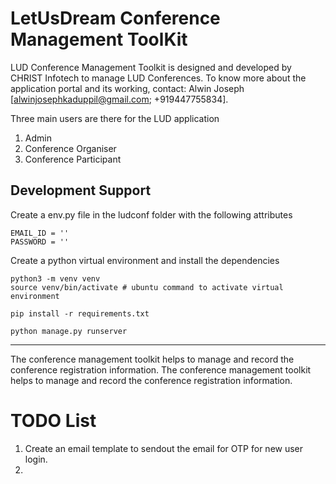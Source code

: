 # LetUsDream Conference Management ToolKit

LUD Conference Management Toolkit is designed and developed by CHRIST Infotech to manage LUD Conferences.
To know more about the application portal and its working, contact: Alwin Joseph [alwinjosephkaduppil@gmail.com; +919447755834].

Three main users are there for the LUD application
1. Admin
2. Conference Organiser
3. Conference Participant

## Development Support
Create a env.py file in the ludconf folder with the following  attributes

    EMAIL_ID = ''
    PASSWORD = ''

Create a python virtual environment and install the dependencies

    python3 -m venv venv
    source venv/bin/activate # ubuntu command to activate virtual environment

    pip install -r requirements.txt

    python manage.py runserver

-----
The conference management toolkit helps to manage and record the conference registration information.
The conference management toolkit helps to manage and record the conference registration information.

# TODO List

1. Create an email template to sendout the email for OTP for new user login.
2. 
